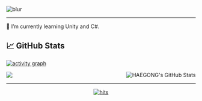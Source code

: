 ![blur](https://capsule-render.vercel.app/api?type=blur&height=300&color=gradient&text=I%20am%20HaeGong&strokeWidth=2&section=header&reversal=true&fontAlign=50&stroke=E0E0E0&fontColor=0E0E0E&fontSize=55&textBg=false)

 - - -

🌱 I’m currently learning Unity and C#.

## &#x1f4c8; GitHub Stats
[![activity graph](https://github-readme-activity-graph.vercel.app/graph?username=HAEGONG&theme=github-dark-dimmed&custom_title=Activity%20Graph&hide_border=true)](https://github.com/ashutosh00710/github-readme-activity-graph)

<a href="https://github.com/HAEGONG/HAEGONG">
  <img align="left" src="https://github-readme-stats-kappa-tan-15.vercel.app/api/top-langs/?username=HAEGONG&layout=compact&hide=html,tex&title_color=ffffff&text_color=c9cacc&icon_color=2bbc8a&bg_color=1d1f21&langs_count=4" />
</a>
<a href="https://github.com/HAEGONG/HAEGONG">
  <img align="right" src="https://github-readme-stats-kappa-tan-15.vercel.app/api?username=HAEGONG&hide=issues&show_icons=true&line_height=27&count_private=true&title_color=ffffff&text_color=c9cacc&icon_color=2bbc8a&bg_color=1d1f21" alt="HAEGONG's GitHub Stats" />
</a>  

<br clear="both" />

- - -

<div align="center">
  <a href="https://github.com/HAEGONG/HAEGONG">
    <img src="https://myhits.vercel.app/api/hit/https%3A%2F%2Fgithub.com%2FHAEGONG?color=blue&label=hits&size=small" alt="hits" />
  </a>
</div>

